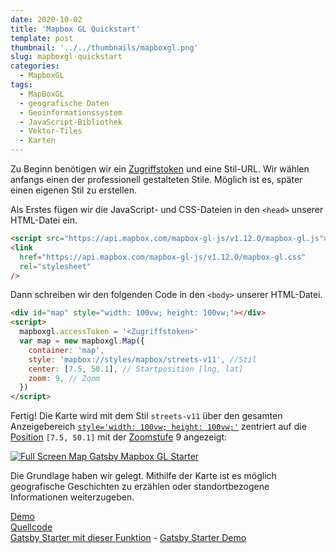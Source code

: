 ```yaml
---
date: 2020-10-02
title: 'Mapbox GL Quickstart'
template: post
thumbnail: '../../thumbnails/mapboxgl.png'
slug: mapboxgl-quickstart
categories:
  - MapboxGL
tags:
  - MapBoxGL
  - geografische Daten
  - Geoinformationssystem
  - JavaScript-Bibliothek
  - Vektor-Tiles
  - Karten
---
```


Zu Beginn benötigen wir ein [Zugriffstoken](https://docs.mapbox.com/help/how-mapbox-works/access-tokens/) und eine Stil-URL. Wir wählen anfangs einen der professionell gestalteten Stile. Möglich ist es, später einen eigenen Stil zu erstellen.

Als Erstes fügen wir die JavaScript- und CSS-Dateien in den `<head>` unserer HTML-Datei ein.

```html
<script src="https://api.mapbox.com/mapbox-gl-js/v1.12.0/mapbox-gl.js"></script>
<link
  href="https://api.mapbox.com/mapbox-gl-js/v1.12.0/mapbox-gl.css"
  rel="stylesheet"
/>
```

Dann schreiben wir den folgenden Code in den `<body>` unserer HTML-Datei.

```html
<div id="map" style="width: 100vw; height: 100vw;"></div>
<script>
  mapboxgl.accessToken = '<Zugriffstoken>'
  var map = new mapboxgl.Map({
    container: 'map',
    style: 'mapbox://styles/mapbox/streets-v11', //Stil
    center: [7.5, 50.1], // Startposition [lng, lat]
    zoom: 9, // Zoom
  })
</script>
```

Fertig! Die Karte wird mit dem Stil `streets-v11` über den gesamten Anzeigebereich [`style='width: 100vw; height: 100vw;'`](https://wiki.selfhtml.org/wiki/CSS/Wertetypen/Zahlen,_Ma%C3%9Fe_und_Ma%C3%9Feinheiten/Viewportabmessungen) zentriert auf die [Position](https://astrid-guenther.de/dies-und-das/39-geographische-koordinaten) `[7.5, 50.1]` mit der [Zoomstufe](https://wiki.openstreetmap.org/wiki/DE:Zoom_levels) 9 angezeigt:

[![Full Screen Map Gatsby Mapbox GL Starter](https://user-images.githubusercontent.com/9974686/97810139-0f17ce80-1c72-11eb-987f-aea7edadfd6f.png)](https://astridx.github.io/gatsbystarter/gatsby-starter-mapbox-examples/map-full)

Die Grundlage haben wir gelegt. Mithilfe der Karte ist es möglich geografische Geschichten zu erzählen oder standortbezogene Informationen weiterzugeben.

[Demo](https://astridx.github.io/mapboxexamples/quickstart.html)  
[Quellcode](https://github.com/astridx/mapboxexamples/blob/master/quickstart.html)  
[Gatsby Starter mit dieser Funktion](https://github.com/astridx/gatsby-starter-mapbox-examples) - [Gatsby Starter Demo](https://astridx.github.io/gatsbystarter/gatsby-starter-mapbox-examples/)
